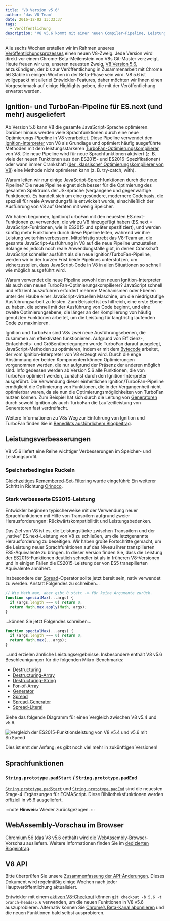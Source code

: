 ```yaml
---
title: 'V8 Version v5.6'
author: 'das V8-Team'
date: 2016-12-02 13:33:37
tags:
  - Veröffentlichung
description: 'V8 v5.6 kommt mit einer neuen Compiler-Pipeline, Leistungsverbesserungen und erweitertem Support für ECMAScript-Sprachfunktionen.'
---
```

Alle sechs Wochen erstellen wir im Rahmen unseres [Veröffentlichungsprozesses](/docs/release-process) einen neuen V8-Zweig. Jede Version wird direkt vor einem Chrome-Beta-Meilenstein von V8s Git-Master verzweigt. Heute freuen wir uns, unseren neuesten Zweig, [V8 Version 5.6](https://chromium.googlesource.com/v8/v8.git/+log/branch-heads/5.6), anzukündigen, der bis zur Veröffentlichung in Zusammenarbeit mit Chrome 56 Stable in einigen Wochen in der Beta-Phase sein wird. V8 5.6 ist vollgepackt mit allerlei Entwickler-Features, daher möchten wir Ihnen einen Vorgeschmack auf einige Highlights geben, die mit der Veröffentlichung erwartet werden.

<!--truncate-->
## Ignition- und TurboFan-Pipeline für ES.next (und mehr) ausgeliefert

Ab Version 5.6 kann V8 die gesamte JavaScript-Sprache optimieren. Darüber hinaus werden viele Sprachfunktionen durch eine neue Optimierungs-Pipeline in V8 verarbeitet. Diese Pipeline verwendet den [Ignition-Interpreter](/blog/ignition-interpreter) von V8 als Grundlage und optimiert häufig ausgeführte Methoden mit dem leistungsstärkeren [TurboFan-Optimierungskompilierer](/docs/turbofan) von V8. Die neue Pipeline wird für neue Sprachfunktionen aktiviert (z. B. viele der neuen Funktionen aus den ES2015- und ES2016-Spezifikationen) oder wann immer Crankshaft ([der „klassische“ Optimierungskompilierer von V8](https://blog.chromium.org/2010/12/new-crankshaft-for-v8.html)) eine Methode nicht optimieren kann (z. B. try-catch, with).

Warum leiten wir nur einige JavaScript-Sprachfunktionen durch die neue Pipeline? Die neue Pipeline eignet sich besser für die Optimierung des gesamten Spektrums der JS-Sprache (vergangene und gegenwärtige Funktionen). Es handelt sich um eine gesündere, modernere Codebasis, die speziell für reale Anwendungsfälle entwickelt wurde, einschließlich der Ausführung von V8 auf Geräten mit wenig Speicher.

Wir haben begonnen, Ignition/TurboFan mit den neuesten ES.next-Funktionen zu verwenden, die wir zu V8 hinzugefügt haben (ES.next = JavaScript-Funktionen, wie in ES2015 und später spezifiziert), und werden künftig mehr Funktionen durch diese Pipeline leiten, während wir ihre Leistung weiterhin verbessern. Mittelfristig strebt das V8-Team an, die gesamte JavaScript-Ausführung in V8 auf die neue Pipeline umzustellen. Solange es jedoch noch reale Anwendungsfälle gibt, in denen Crankshaft JavaScript schneller ausführt als die neue Ignition/TurboFan-Pipeline, werden wir in der kurzen Frist beide Pipelines unterstützen, um sicherzustellen, dass JavaScript-Code in V8 in allen Situationen so schnell wie möglich ausgeführt wird.

Warum verwendet die neue Pipeline sowohl den neuen Ignition-Interpreter als auch den neuen TurboFan-Optimierungskompilierer? JavaScript schnell und effizient auszuführen erfordert mehrere Mechanismen oder Ebenen unter der Haube einer JavaScript-virtuellen Maschine, um die niedrigstufige Ausführungsarbeit zu leisten. Zum Beispiel ist es hilfreich, eine erste Ebene zu haben, die schnell mit der Ausführung von Code beginnt, und eine zweite Optimierungsebene, die länger an der Kompilierung von häufig genutzten Funktionen arbeitet, um die Leistung für langfristig laufenden Code zu maximieren.

Ignition und TurboFan sind V8s zwei neue Ausführungsebenen, die zusammen am effektivsten funktionieren. Aufgrund von Effizienz-, Einfachheits- und Größenüberlegungen wurde TurboFan darauf ausgelegt, JavaScript-Methoden zu optimieren, indem er mit dem [Bytecode](https://en.wikipedia.org/wiki/Bytecode) arbeitet, der vom Ignition-Interpreter von V8 erzeugt wird. Durch die enge Abstimmung der beiden Komponenten können Optimierungen vorgenommen werden, die nur aufgrund der Präsenz der anderen möglich sind. Infolgedessen werden ab Version 5.6 alle Funktionen, die von TurboFan optimiert werden, zunächst durch den Ignition-Interpreter ausgeführt. Die Verwendung dieser einheitlichen Ignition/TurboFan-Pipeline ermöglicht die Optimierung von Funktionen, die in der Vergangenheit nicht optimierbar waren, da sie nun die Optimierungsmöglichkeiten von TurboFan nutzen können. Zum Beispiel hat sich durch die Leitung von [Generatoren](https://developer.mozilla.org/en-US/docs/Web/JavaScript/Reference/Statements/function*) durch sowohl Ignition als auch TurboFan die Laufzeitleistung von Generatoren fast verdreifacht.

Weitere Informationen zu V8s Weg zur Einführung von Ignition und TurboFan finden Sie in [Benedikts ausführlichem Blogbeitrag](https://benediktmeurer.de/2016/11/25/v8-behind-the-scenes-november-edition/).

## Leistungsverbesserungen

V8 v5.6 liefert eine Reihe wichtiger Verbesserungen im Speicher- und Leistungsprofil.

### Speicherbedingtes Ruckeln

[Gleichzeitiges Remembered-Set-Filtering](https://bugs.chromium.org/p/chromium/issues/detail?id=648568) wurde eingeführt: Ein weiterer Schritt in Richtung [Orinoco](/blog/orinoco).

### Stark verbesserte ES2015-Leistung

Entwickler beginnen typischerweise mit der Verwendung neuer Sprachfunktionen mit Hilfe von Transpilern aufgrund zweier Herausforderungen: Rückwärtskompatibilität und Leistungsbedenken.

Das Ziel von V8 ist es, die Leistungslücke zwischen Transpilern und der „native“ ES.next-Leistung von V8 zu schließen, um die letztgenannte Herausforderung zu beseitigen. Wir haben große Fortschritte gemacht, um die Leistung neuer Sprachfunktionen auf das Niveau ihrer transpilierten ES5-Äquivalente zu bringen. In dieser Version finden Sie, dass die Leistung der ES2015-Funktionen deutlich schneller ist als in früheren V8-Versionen und in einigen Fällen die ES2015-Leistung der von ES5 transpilierten Äquivalente annähert.

Insbesondere der [Spread](https://developer.mozilla.org/de/docs/Web/JavaScript/Reference/Operators/Spread_operator)-Operator sollte jetzt bereit sein, nativ verwendet zu werden. Anstatt Folgendes zu schreiben…

```js
// Wie Math.max, aber gibt 0 statt -∞ für keine Argumente zurück.
function specialMax(...args) {
  if (args.length === 0) return 0;
  return Math.max.apply(Math, args);
}
```

…können Sie jetzt Folgendes schreiben…

```js
function specialMax(...args) {
  if (args.length === 0) return 0;
  return Math.max(...args);
}
```

…und erzielen ähnliche Leistungsergebnisse. Insbesondere enthält V8 v5.6 Beschleunigungen für die folgenden Mikro-Benchmarks:

- [Destructuring](https://github.com/fhinkel/six-speed/tree/master/tests/destructuring)
- [Destructuring-Array](https://github.com/fhinkel/six-speed/tree/master/tests/destructuring-array)
- [Destructuring-String](https://github.com/fhinkel/six-speed/tree/master/tests/destructuring-string)
- [For-of-Array](https://github.com/fhinkel/six-speed/tree/master/tests/for-of-array)
- [Generator](https://github.com/fhinkel/six-speed/tree/master/tests/generator)
- [Spread](https://github.com/fhinkel/six-speed/tree/master/tests/spread)
- [Spread-Generator](https://github.com/fhinkel/six-speed/tree/master/tests/spread-generator)
- [Spread-Literal](https://github.com/fhinkel/six-speed/tree/master/tests/spread-literal)

Siehe das folgende Diagramm für einen Vergleich zwischen V8 v5.4 und v5.6.

![Vergleich der ES2015-Funktionsleistung von V8 v5.4 und v5.6 mit [SixSpeed](https://fhinkel.github.io/six-speed/)](/_img/v8-release-56/perf.png)

Dies ist erst der Anfang; es gibt noch viel mehr in zukünftigen Versionen!

## Sprachfunktionen

### `String.prototype.padStart` / `String.prototype.padEnd`

[`String.prototype.padStart`](https://developer.mozilla.org/de/docs/Web/JavaScript/Reference/Global_Objects/String/padStart) und [`String.prototype.padEnd`](https://developer.mozilla.org/de/docs/Web/JavaScript/Reference/Global_Objects/String/padEnd) sind die neuesten Stage-4-Ergänzungen für ECMAScript. Diese Bibliotheksfunktionen werden offiziell in v5.6 ausgeliefert.

:::note
**Hinweis:** Wieder zurückgezogen.
:::

## WebAssembly-Vorschau im Browser

Chromium 56 (das V8 v5.6 enthält) wird die WebAssembly-Browser-Vorschau ausliefern. Weitere Informationen finden Sie im [dedizierten Blogeintrag](/blog/webassembly-browser-preview).

## V8 API

Bitte überprüfen Sie unsere [Zusammenfassung der API-Änderungen](https://docs.google.com/document/d/1g8JFi8T_oAE_7uAri7Njtig7fKaPDfotU6huOa1alds/edit). Dieses Dokument wird regelmäßig einige Wochen nach jeder Hauptveröffentlichung aktualisiert.

Entwickler mit einem [aktiven V8-Checkout](/docs/source-code#using-git) können `git checkout -b 5.6 -t branch-heads/5.6` verwenden, um die neuen Funktionen in V8 v5.6 auszuprobieren. Alternativ können Sie [Chrome’s Beta-Kanal abonnieren](https://www.google.com/chrome/browser/beta.html) und die neuen Funktionen bald selbst ausprobieren.
